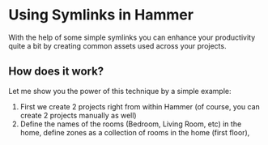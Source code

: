 # Using Symlinks in Hammer

With the help of some simple symlinks you can enhance your productivity quite a bit by creating common assets used across your projects.

## How does it work?
Let me show you the power of this technique by a simple example:

1.	First we create 2 projects right from within Hammer (of course, you can create 2 projects manually as well)
2. Define the names of the rooms (Bedroom, Living Room, etc) in the home, define zones as a collection of rooms in the home (first floor),

